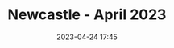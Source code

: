 ---
templateKey: 'event-page'
eventId: ad54e986-a15c-404b-aa68-3755989018aa
title: Newcastle - April 2023
sup: "Join us for the 2nd Sitecore Technical User Group meetup of 2023, along with pizza and drinks.
Hosted at EPAM's Newcastle Office, there will be talks from experts from the Sitecore community as well as time to catch up with contacts and make new connections."
intro: "<p>Join us for the 2nd Sitecore Technical User Group meetup of 2023, along with pizza and drinks.</p>

<p>Hosted at EPAM's Newcastle Office, there will be talks from experts from the Sitecore community as well as time to catch up with contacts and make new connections.</p>

<p>We will be following all government advice for hosting events to ensure that attendees are safe and comfortable.</p>

<p>Please sign in and RSVP at the bottom of this page, so we can keep track of numbers for food and drinks.</p>

<p>Looking forward to seeing you all there.</p>"
date: 2023-04-24 17:45
dateConfirmed: true
showOnlineRsvp: false
talksTbc: true
sponsors: EPAM
venue:
  name: EPAM 
  address: 55, Degrees North, Pilgrim St, Newcastle upon Tyne NE1 6BL
  position: 
  details: ""
agenda:
  - agenda-item:
    time: "17:45"
    value: Arrival and networking
  - talk:
    time: "18:15"
    who: "TBC"
    intro: "-"
    description: "-"
  - talk:
    time: "18:45"
    who: "TBC"
    intro: "-"
    description: "-"
  - talk:
    time: "19:15"
    who: "TBC"
    intro: "-"
    description: "-"
  - agenda-item:
    time: "20:00"
    value: Close
meta:
  metaTitle: Sitecore User Group - Newcastle April 2023
  metaDescription: Join us for the 2nd Sitecore Technical User Group meetup of 2023
  metaKeywords: sitecore, user group, Newcastle, EPAM
---